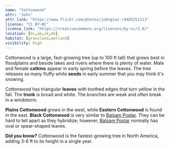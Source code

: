 ```yaml
---
name: "Cottonwood"
attr: "John"
attr_link: "https://www.flickr.com/photos/johngiez-/4465251113"
license: "CC BY-NC"
license_link: "https://creativecommons.org/licenses/by-nc/2.0/"
location: [bc,ab,sk,mb]
habitat: [grassland,wetland]
visibility: high
---
```

Cottonwood is a large, fast-growing tree (up to 100 ft tall) that grows best in floodplains and beside lakes and rivers where there is plenty of water. Male and female **catkins** appear in early spring before the leaves. The tree releases so many fluffy white **seeds** in early summer that you may think it's snowing.

Cottonwood has triangular **leaves** with toothed edges that turn yellow in the fall. The **trunk** is broad and white.  The branches are weak and often break in a windstorm.

**Plains Cottonwood** grows in the west, while **Eastern Cottonwood** is found in the east.  **Black Cottonwood** is very similar to [Balsam Poplar](/trees/balpop/). They can be hard to tell apart as they hybridize; however, [Balsam Poplar](/trees/balpop/) normally has oval or spear-shaped leaves.

**Did you know?** Cottonwood is the fastest-growing tree in North America, adding 3-6 ft to its height in a single year.
